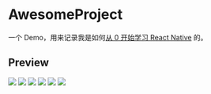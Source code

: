 # AwesomeProject

一个 Demo，用来记录我是如何[从 0 开始学习 React Native](https://github.com/ShannonChenCHN/AFrontEndWebDevTour/blob/master/React-Native/README.md) 的。


## Preview

![](./preview/01.png)
![](./preview/02.png)
![](./preview/03.png)
![](./preview/04.png)
![](./preview/05.png)
![](./preview/06.png)
